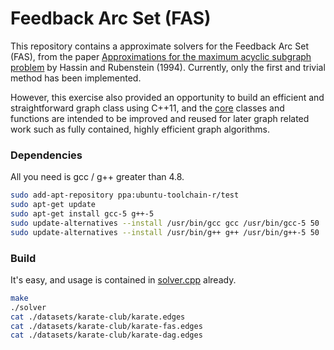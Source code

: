 Feedback Arc Set (FAS)
======================

This repository contains a approximate solvers for the Feedback Arc Set (FAS),
from the paper [Approximations for the maximum acyclic subgraph problem](http://www.shlomir.com/papers/acyclic.pdf)
by Hassin and Rubenstein (1994). Currently, only the first and trivial method
has been implemented.

However, this exercise also provided an opportunity to build an efficient and
straightforward graph class using C++11, and the [core](./core) classes and
functions are intended to be improved and reused for later graph related work
such as fully contained, highly efficient graph algorithms.

### Dependencies ###

All you need is gcc / g++ greater than 4.8.

```bash
sudo add-apt-repository ppa:ubuntu-toolchain-r/test
sudo apt-get update
sudo apt-get install gcc-5 g++-5
sudo update-alternatives --install /usr/bin/gcc gcc /usr/bin/gcc-5 50
sudo update-alternatives --install /usr/bin/g++ g++ /usr/bin/g++-5 50
```

### Build ###

It's easy, and usage is contained in [solver.cpp](solver.cpp) already.

```bash
make
./solver
cat ./datasets/karate-club/karate.edges
cat ./datasets/karate-club/karate-fas.edges
cat ./datasets/karate-club/karate-dag.edges
```